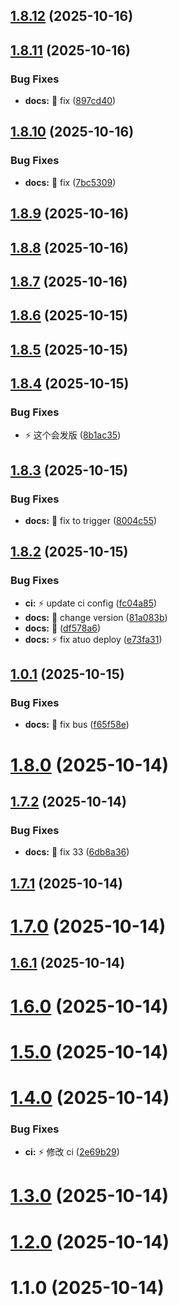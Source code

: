 ## [1.8.12](https://github.com/EmirioBomb/GearPress-Beta/compare/v1.8.11...v1.8.12) (2025-10-16)

## [1.8.11](https://github.com/EmirioBomb/GearPress-Beta/compare/v1.8.10...v1.8.11) (2025-10-16)


### Bug Fixes

* **docs:** :art: fix ([897cd40](https://github.com/EmirioBomb/GearPress-Beta/commit/897cd40f8f7778ba131b74b97bdb606763154005))

## [1.8.10](https://github.com/EmirioBomb/GearPress-Beta/compare/v1.8.9...v1.8.10) (2025-10-16)


### Bug Fixes

* **docs:** :art: fix ([7bc5309](https://github.com/EmirioBomb/GearPress-Beta/commit/7bc5309f306db785c4885c39752fb035a189206e))

## [1.8.9](https://github.com/EmirioBomb/GearPress-Beta/compare/v1.8.8...v1.8.9) (2025-10-16)

## [1.8.8](https://github.com/EmirioBomb/GearPress-Beta/compare/v1.8.7...v1.8.8) (2025-10-16)

## [1.8.7](https://github.com/EmirioBomb/GearPress-Beta/compare/v1.8.6...v1.8.7) (2025-10-16)

## [1.8.6](https://github.com/EmirioBomb/GearPress-Beta/compare/v1.8.5...v1.8.6) (2025-10-15)

## [1.8.5](https://github.com/EmirioBomb/GearPress-Beta/compare/v1.8.4...v1.8.5) (2025-10-15)

## [1.8.4](https://github.com/EmirioBomb/GearPress-Beta/compare/v1.8.3...v1.8.4) (2025-10-15)


### Bug Fixes

* :zap: 这个会发版 ([8b1ac35](https://github.com/EmirioBomb/GearPress-Beta/commit/8b1ac359a1163f5e0cfa2b648d018d6ba376c2f7))

## [1.8.3](https://github.com/EmirioBomb/GearPress-Beta/compare/v1.8.2...v1.8.3) (2025-10-15)


### Bug Fixes

* **docs:** :art: fix to trigger ([8004c55](https://github.com/EmirioBomb/GearPress-Beta/commit/8004c55e8a02e4cd015c9e08bc987de7dcb934e8))

## [1.8.2](https://github.com/EmirioBomb/GearPress-Beta/compare/v1.8.1...v1.8.2) (2025-10-15)


### Bug Fixes

* **ci:** :zap: update ci config ([fc04a85](https://github.com/EmirioBomb/GearPress-Beta/commit/fc04a85dc1e3ced430b381aaaf801961c812d039))
* **docs:** :art: change version ([81a083b](https://github.com/EmirioBomb/GearPress-Beta/commit/81a083be4a6fecb90fa48bf4927f95c9d8879b85))
* **docs:** :test_tube: ([df578a6](https://github.com/EmirioBomb/GearPress-Beta/commit/df578a6e6f05211970f1f3e0bbcffb76072640b0))
* **docs:** :zap: fix atuo deploy ([e73fa31](https://github.com/EmirioBomb/GearPress-Beta/commit/e73fa31cfdedccaf3bb8434da8ad13dd8ba27fc6))

## [1.0.1](https://github.com/EmirioBomb/GearPress-Beta/compare/v1.8.0...v1.0.1) (2025-10-15)


### Bug Fixes

* **docs:** :bug: fix bus ([f65f58e](https://github.com/EmirioBomb/GearPress-Beta/commit/f65f58e09519782debc870e92e5eee70f3ac99a4))



# [1.8.0](https://github.com/EmirioBomb/GearPress-Beta/compare/v1.7.2...v1.8.0) (2025-10-14)



## [1.7.2](https://github.com/EmirioBomb/GearPress-Beta/compare/v1.7.1...v1.7.2) (2025-10-14)


### Bug Fixes

* **docs:** :art: fix 33 ([6db8a36](https://github.com/EmirioBomb/GearPress-Beta/commit/6db8a366fe30d8f24bb5df1ee5a1dfaaab5b1285))



## [1.7.1](https://github.com/EmirioBomb/GearPress-Beta/compare/v1.7.0...v1.7.1) (2025-10-14)



# [1.7.0](https://github.com/EmirioBomb/GearPress-Beta/compare/v1.6.1...v1.7.0) (2025-10-14)



## [1.6.1](https://github.com/EmirioBomb/GearPress-Beta/compare/v1.6.0...v1.6.1) (2025-10-14)



# [1.6.0](https://github.com/EmirioBomb/GearPress-Beta/compare/v1.5.0...v1.6.0) (2025-10-14)



# [1.5.0](https://github.com/EmirioBomb/GearPress-Beta/compare/v1.4.0...v1.5.0) (2025-10-14)



# [1.4.0](https://github.com/EmirioBomb/GearPress-Beta/compare/v1.3.0...v1.4.0) (2025-10-14)


### Bug Fixes

* **ci:** :zap: 修改 ci ([2e69b29](https://github.com/EmirioBomb/GearPress-Beta/commit/2e69b29326314857c92514e7dda6089bdae0fb9e))



# [1.3.0](https://github.com/EmirioBomb/GearPress-Beta/compare/v1.2.0...v1.3.0) (2025-10-14)



# [1.2.0](https://github.com/EmirioBomb/GearPress-Beta/compare/v1.1.0...v1.2.0) (2025-10-14)



# 1.1.0 (2025-10-14)
